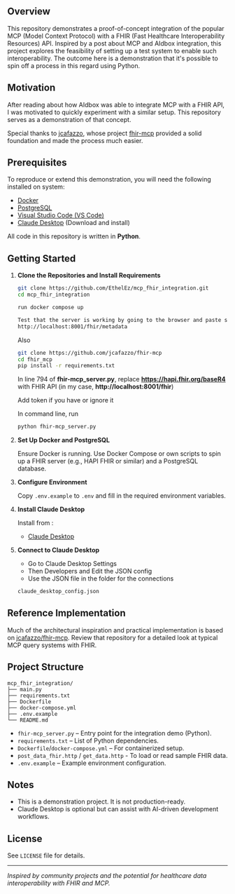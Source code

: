 ## Overview

This repository demonstrates a proof-of-concept integration of the popular MCP (Model Context Protocol) with a FHIR (Fast Healthcare Interoperability Resources) API. Inspired by a post about MCP and AIdbox integration, this project explores the feasibility of setting up a test system to enable such interoperability. The outcome here is a demonstration that it's possible to spin off a process in this regard using Python.

## Motivation

After reading about how AIdbox was able to integrate MCP with a FHIR API, I was motivated to quickly experiment with a similar setup. This repository serves as a demonstration of that concept.

Special thanks to [jcafazzo](https://github.com/jcafazzo), whose project [fhir-mcp](https://github.com/jcafazzo/fhir-mcp) provided a solid foundation and made the process much easier.

## Prerequisites

To reproduce or extend this demonstration, you will need the following installed on system:

- [Docker](https://www.docker.com/)
- [PostgreSQL](https://www.postgresql.org/)
- [Visual Studio Code (VS Code)](https://code.visualstudio.com/)
- [Claude Desktop](https://www.anthropic.com/claude) (Download and install)

All code in this repository is written in **Python**.

## Getting Started

1. **Clone the Repositories and Install Requirements**

   ```bash
   git clone https://github.com/EthelEz/mcp_fhir_integration.git
   cd mcp_fhir_integration

   run docker compose up

   Test that the server is working by going to the browser and paste server URL. In my own,
   http://localhost:8001/fhir/metadata
   ```

   Also 

   ```bash 
   git clone https://github.com/jcafazzo/fhir-mcp
   cd fhir_mcp
   pip install -r requirements.txt
   ```

   In line 794 of **fhir-mcp_server.py**, replace **https://hapi.fhir.org/baseR4** with FHIR API (in my case, **http://localhost:8001/fhir**)

   Add token if you have or ignore it

   In command line, run 
   
   ```bash
   python fhir-mcp_server.py
   ```

3. **Set Up Docker and PostgreSQL**

   Ensure Docker is running. Use Docker Compose or own scripts to spin up a FHIR server (e.g., HAPI FHIR or similar) and a PostgreSQL database.

4. **Configure Environment**

   Copy `.env.example` to `.env` and fill in the required environment variables.

5. **Install Claude Desktop**

   Install from :
  
   - [Claude Desktop](https://www.anthropic.com/claude)
   
6. **Connect to Claude Desktop**
   
     - Go to Claude Desktop Settings 
     - Then Developers and Edit the JSON config
     - Use the JSON file in the folder for the connections


      ```bash
      claude_desktop_config.json
      ```

## Reference Implementation

Much of the architectural inspiration and practical implementation is based on [jcafazzo/fhir-mcp](https://github.com/jcafazzo/fhir-mcp). Review that repository for a detailed look at typical MCP query systems with FHIR.

## Project Structure

```
mcp_fhir_integration/
├── main.py
├── requirements.txt
├── Dockerfile
├── docker-compose.yml
├── .env.example
└── README.md
```

- `fhir-mcp_server.py` – Entry point for the integration demo (Python).
- `requirements.txt` – List of Python dependencies.
- `Dockerfile`/`docker-compose.yml` – For containerized setup.
- `post_data_fhir.http` / `get_data.http` - To load or read sample FHIR data.
- `.env.example` – Example environment configuration.

## Notes

- This is a demonstration project. It is not production-ready.
- Claude Desktop is optional but can assist with AI-driven development workflows.

## License

See `LICENSE` file for details.

---

*Inspired by community projects and the potential for healthcare data interoperability with FHIR and MCP.*